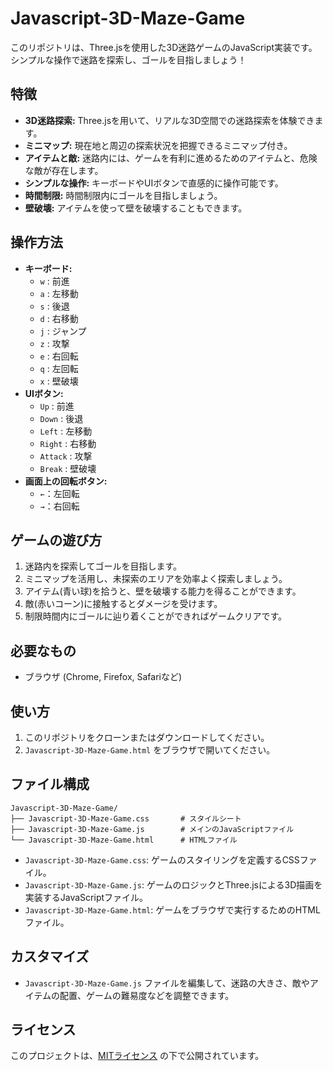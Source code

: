 # Javascript-3D-Maze-Game

このリポジトリは、Three.jsを使用した3D迷路ゲームのJavaScript実装です。シンプルな操作で迷路を探索し、ゴールを目指しましょう！

## 特徴

- **3D迷路探索:** Three.jsを用いて、リアルな3D空間での迷路探索を体験できます。
- **ミニマップ:** 現在地と周辺の探索状況を把握できるミニマップ付き。
- **アイテムと敵:** 迷路内には、ゲームを有利に進めるためのアイテムと、危険な敵が存在します。
- **シンプルな操作:** キーボードやUIボタンで直感的に操作可能です。
- **時間制限:** 時間制限内にゴールを目指しましょう。
- **壁破壊:** アイテムを使って壁を破壊することもできます。

## 操作方法

- **キーボード:**
    - `w` : 前進
    - `a` : 左移動
    - `s` : 後退
    - `d` : 右移動
    - `j` : ジャンプ
    - `z` : 攻撃
    - `e` : 右回転
    - `q` : 左回転
    - `x` : 壁破壊
- **UIボタン:**
    - `Up` : 前進
    - `Down` : 後退
    - `Left` : 左移動
    - `Right` : 右移動
    - `Attack` : 攻撃
    - `Break` : 壁破壊
- **画面上の回転ボタン:**
    - `←`：左回転
    - `→`：右回転

## ゲームの遊び方

1.  迷路内を探索してゴールを目指します。
2.  ミニマップを活用し、未探索のエリアを効率よく探索しましょう。
3.  アイテム(青い球)を拾うと、壁を破壊する能力を得ることができます。
4.  敵(赤いコーン)に接触するとダメージを受けます。
5.  制限時間内にゴールに辿り着くことができればゲームクリアです。

## 必要なもの

- ブラウザ (Chrome, Firefox, Safariなど)

## 使い方

1.  このリポジトリをクローンまたはダウンロードしてください。
2.  `Javascript-3D-Maze-Game.html` をブラウザで開いてください。

## ファイル構成

```
Javascript-3D-Maze-Game/
├── Javascript-3D-Maze-Game.css       # スタイルシート
├── Javascript-3D-Maze-Game.js        # メインのJavaScriptファイル
└── Javascript-3D-Maze-Game.html      # HTMLファイル
```

- `Javascript-3D-Maze-Game.css`: ゲームのスタイリングを定義するCSSファイル。
- `Javascript-3D-Maze-Game.js`: ゲームのロジックとThree.jsによる3D描画を実装するJavaScriptファイル。
- `Javascript-3D-Maze-Game.html`: ゲームをブラウザで実行するためのHTMLファイル。

## カスタマイズ

- `Javascript-3D-Maze-Game.js` ファイルを編集して、迷路の大きさ、敵やアイテムの配置、ゲームの難易度などを調整できます。

## ライセンス

このプロジェクトは、[MITライセンス](https://opensource.org/licenses/MIT) の下で公開されています。

